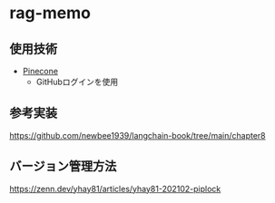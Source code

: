 # rag-memo

## 使用技術

- [Pinecone](https://www.pinecone.io/)
    - GitHubログインを使用

## 参考実装

https://github.com/newbee1939/langchain-book/tree/main/chapter8

## バージョン管理方法

https://zenn.dev/yhay81/articles/yhay81-202102-piplock